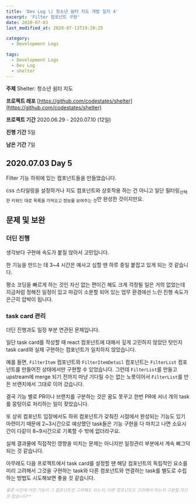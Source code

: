```yaml
---
title: 'Dev Log \| 청소년 쉼터 지도 개발 일지 4'
excerpt: 'Filter 컴포넌트 구현'
date: 2020-07-03
last_modified_at: 2020-07-13T19:20:25

category:
  - Development Logs

tags:
  - Development Logs
  - Dev Log
  - shelter
---
```


**주제** Shelter: 청소년 쉼터 지도

**프로젝트 레포** [https://github.com/codestates/shelter](https://github.com/codestates/shelter)

**프로젝트 기간** 2020.06.29 - 2020.07.10 (12일)

**진행 기간** 5일

**남은 기간** 7일



## 2020.07.03 Day 5
Filter 기능 하위에 있는 컴포넌트들을 만들었습니다.

css 스타일링을 설정하거나 지도 컴포넌트와 상호작용 하는 건 아니고 일단 필터링<sub>선택한 키워드 대로 목록을 가져오고 정보를 보여주는 것</sub>만 완성한 것이지만요.

## 문제 및 보완
### 더딘 진행
생각보다 구현에 속도가 붙질 않아서 고민입니다.

한 기능을 만드는 데 3~4 시간은 예사고 심할 땐 하루 종일 붙잡고 있게 되는 것 같습니다.

평소 코딩을 빠르게 하는 것인 자신 없는 편이긴 해도 크게 걱정될 일은 거의 없었는데 지금처럼 정해진 일정이 있고 마감이 소분할 되어 있는 업무 환경에선 느린 진행 속도가 은근히 압박이 됩니다.

### task card 관리
더딘 진행과도 일정 부분 연관된 문제입니다.

일단 task card를 작성할 때 react 컴포넌트에 대해서 깊게 고민하지 않았던 탓인지 task card와 실제 구현하는 컴포넌트가 일치하지 않았습니다.

예를 들면, `FilterItem` 컴포넌트와 `FilterItemDetail` 컴포넌트는 `FilterList` 컴포넌트를 만들어진 상태에서만 구현할 수 있었습니다.
그런데 `FilterList`를 만들고 upstream에 merge 되기 전까지 마냥 기다릴 수는 없는 노릇이어서 `FilterList`를 만든 브랜치에서 그대로 이어 갔습니다.

결국 기능 별로 PR이나 브랜치를 구분하는 것은 꿈도 못꾸고 한번 PR에 서너 개의 task를 뭉텅이로 처리하는 일이 잦았습니다.

또 상위 컴포넌트 입장에서도 하위 컴포넌트가 갖춰진 시점에서 완성되는 기능도 있기 마련이기 때문에 2~3시간으로 예상했던 task들은 기능 구현을 다 마치고 나면 소요시간이 다같이 8~9시간으로 기록할 수 밖에 없더라구요.

실제 결과물에 직접적인 영향을 미치는 문제는 아니지만 일정관리 부분에서 계속 삐그덕 되는 것 같습니다.

아무래도 다음 프로젝트에서 task card를 설정할 땐 해당 컴포넌트의 독립적인 요소를 미리 고려해서 그것을 구현하는 task와 다른 컴포넌트와 연결하는 task를 별도로 수립하는 방법도 시도해보면 좋을 것 같습니다.

*<sub style="color: darkgrey">물론 사전에 어떤 기능이 그 컴포넌트만 고려해도 되는지, 다른 컴포넌트도 고려해야 하는지 구분할 자신은 없습니다^^</sub>* 